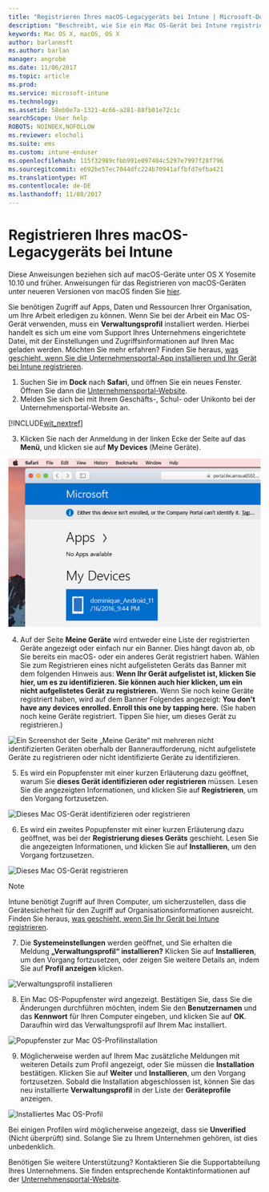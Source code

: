 ```yaml
---
title: "Registrieren Ihres macOS-Legacygeräts bei Intune | Microsoft-Dokumentation"
description: "Beschreibt, wie Sie ein Mac OS-Gerät bei Intune registrieren."
keywords: Mac OS X, macOS, OS X
author: barlanmsft
ms.author: barlan
manager: angrobe
ms.date: 11/06/2017
ms.topic: article
ms.prod: 
ms.service: microsoft-intune
ms.technology: 
ms.assetid: 58eb0e7a-1321-4c66-a281-88fb01e72c1c
searchScope: User help
ROBOTS: NOINDEX,NOFOLLOW
ms.reviewer: elocholi
ms.suite: ems
ms.custom: intune-enduser
ms.openlocfilehash: 115f32989cfbb991e097404c5297e7997f28f796
ms.sourcegitcommit: e692be57ec7044dfc224b70941affbfd7efba421
ms.translationtype: HT
ms.contentlocale: de-DE
ms.lasthandoff: 11/08/2017
---
```

# <a name="enroll-your-legacy-macos-device-in-intune"></a>Registrieren Ihres macOS-Legacygeräts bei Intune

Diese Anweisungen beziehen sich auf macOS-Geräte unter OS X Yosemite 10.10 und früher. Anweisungen für das Registrieren von macOS-Geräten unter neueren Versionen von macOS finden Sie [hier](enroll-your-device-in-intune-macos-cp.md).

Sie benötigen Zugriff auf Apps, Daten und Ressourcen Ihrer Organisation, um Ihre Arbeit erledigen zu können. Wenn Sie bei der Arbeit ein Mac OS-Gerät verwenden, muss ein __Verwaltungsprofil__ installiert werden. Hierbei handelt es sich um eine vom Support Ihres Unternehmens eingerichtete Datei, mit der Einstellungen und Zugriffsinformationen auf Ihren Mac geladen werden. Möchten Sie mehr erfahren? Finden Sie heraus, [was geschieht, wenn Sie die Unternehmensportal-App installieren und Ihr Gerät bei Intune registrieren](what-happens-if-you-install-the-company-portal-app-and-enroll-your-device-in-intune-ios.md).

1. Suchen Sie im __Dock__ nach __Safari__, und öffnen Sie ein neues Fenster. Öffnen Sie dann die [Unternehmensportal-Website](https://portal.manage.microsoft.com).
2. Melden Sie sich bei mit Ihrem Geschäfts-, Schul- oder Unikonto bei der Unternehmensportal-Website an.

  [!INCLUDE[wit_nextref](includes/end-user-password-guidance.md)]

3. Klicken Sie nach der Anmeldung in der linken Ecke der Seite auf das **Menü**, und klicken sie auf **My Devices** (Meine Geräte).

 ![Ein Screenshot der Startseite des Webportals; im Webportal wird angezeigt, dass noch keine Apps installiert werden können; darunter die Schaltfläche „Meine Geräte“.](./media/macOS_enroll_001_landing_page.png)

4. Auf der Seite __Meine Geräte__ wird entweder eine Liste der registrierten Geräte angezeigt oder einfach nur ein Banner. Dies hängt davon ab, ob Sie bereits ein macOS- oder ein anderes Gerät registriert haben. Wählen Sie zum Registrieren eines nicht aufgelisteten Geräts das Banner mit dem folgenden Hinweis aus: __Wenn Ihr Gerät aufgelistet ist, klicken Sie hier, um es zu identifizieren. Sie können auch hier klicken, um ein nicht aufgelistetes Gerät zu registrieren.__ Wenn Sie noch keine Geräte registriert haben, wird auf dem Banner Folgendes angezeigt: **You don't have any devices enrolled. Enroll this one by tapping here.** (Sie haben noch keine Geräte registriert. Tippen Sie hier, um dieses Gerät zu registrieren.)

  ![Ein Screenshot der Seite „Meine Geräte“ mit mehreren nicht identifizierten Geräten oberhalb der Banneraufforderung, nicht aufgelistete Geräte zu registrieren oder nicht identifizierte Geräte zu identifizieren.](./media/macOS_enroll_002_tap_here_banner.png)

5. Es wird ein Popupfenster mit einer kurzen Erläuterung dazu geöffnet, warum Sie __dieses Gerät identifizieren oder registrieren__ müssen. Lesen Sie die angezeigten Informationen, und klicken Sie auf __Registrieren__, um den Vorgang fortzusetzen.

 ![Dieses Mac OS-Gerät identifizieren oder registrieren](./media/macOS_enroll_003_IDenroll_popup.png)

6. Es wird ein zweites Popupfenster mit einer kurzen Erläuterung dazu geöffnet, was bei der __Registrierung dieses Geräts__ geschieht. Lesen Sie die angezeigten Informationen, und klicken Sie auf __Installieren__, um den Vorgang fortzusetzen.

 ![Dieses Mac OS-Gerät registrieren](./media/macOS_enroll_004_enroll_popup.png)

  > [!NOTE]
  > Intune benötigt Zugriff auf Ihren Computer, um sicherzustellen, dass die Gerätesicherheit für den Zugriff auf Organisationsinformationen ausreicht. Finden Sie heraus, [was geschieht, wenn Sie Ihr Gerät bei Intune registrieren](what-happens-if-you-install-the-Company-Portal-app-and-enroll-your-device-in-intune-ios.md).

7. Die __Systemeinstellungen__ werden geöffnet, und Sie erhalten die Meldung __„Verwaltungsprofil“ installieren?__ Klicken Sie auf __Installieren__, um den Vorgang fortzusetzen, oder zeigen Sie weitere Details an, indem Sie auf __Profil anzeigen__ klicken.

 ![Verwaltungsprofil installieren](./media/macOS_enroll_005_sysprefs_mgmt_profile.png)

8. Ein Mac OS-Popupfenster wird angezeigt. Bestätigen Sie, dass Sie die Änderungen durchführen möchten, indem Sie den __Benutzernamen__ und das __Kennwort__ für Ihren Computer eingeben, und klicken Sie auf __OK__. Daraufhin wird das Verwaltungsprofil auf Ihrem Mac installiert.

 ![Popupfenster zur Mac OS-Profilinstallation](./media/macOS_enroll_006_sysprefs_admin_login.png)

9. Möglicherweise werden auf Ihrem Mac zusätzliche Meldungen mit weiteren Details zum Profil angezeigt, oder Sie müssen die __Installation__ bestätigen. Klicken Sie auf __Weiter__ und __Installieren__, um den Vorgang fortzusetzen. Sobald die Installation abgeschlossen ist, können Sie das neu installierte __Verwaltungsprofil__ in der Liste der __Geräteprofile__ anzeigen.

 ![Installiertes Mac OS-Profil](./media/macOS_enroll_007_sysprefs_installed_profile.png)

Bei einigen Profilen wird möglicherweise angezeigt, dass sie **Unverified** (Nicht überprüft) sind. Solange Sie zu Ihrem Unternehmen gehören, ist dies unbedenklich.

Benötigen Sie weitere Unterstützung? Kontaktieren Sie die Supportabteilung Ihres Unternehmens. Sie finden entsprechende Kontaktinformationen auf der [Unternehmensportal-Website](https://portal.manage.microsoft.com).
